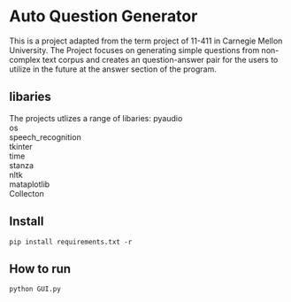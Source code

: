 # Auto Question Generator
This is a project adapted from the term project of 11-411 in Carnegie Mellon University. The Project focuses on generating simple questions from non-complex text corpus and creates an question-answer pair for the users to utilize in the future at the answer section of the program.

## libaries
The projects utlizes a range of libaries:
    pyaudio  
    os  
    speech_recognition  
    tkinter  
    time  
    stanza  
    nltk  
    mataplotlib  
    Collecton
## Install 
    pip install requirements.txt -r    
## How to run
    python GUI.py


